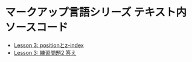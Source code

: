 # マークアップ言語シリーズ テキスト内 ソースコード

- [Lesson 3: positionとz-index](/lesson3-z-index)
- [Lesson 3: 練習問題2 答え](/lesson3-challenge2-answer)